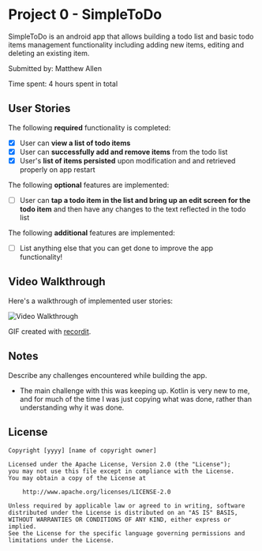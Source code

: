 # Project 0 - SimpleToDo

SimpleToDo is an android app that allows building a todo list and basic todo items management functionality including adding new items, editing and deleting an existing item.

Submitted by: Matthew Allen

Time spent: 4 hours spent in total

## User Stories

The following **required** functionality is completed:

* [x] User can **view a list of todo items**
* [x] User can **successfully add and remove items** from the todo list
* [x] User's **list of items persisted** upon modification and and retrieved properly on app restart

The following **optional** features are implemented:

* [ ] User can **tap a todo item in the list and bring up an edit screen for the todo item** and then have any changes to the text reflected in the todo list

The following **additional** features are implemented:

* [ ] List anything else that you can get done to improve the app functionality!

## Video Walkthrough

Here's a walkthrough of implemented user stories:

<img src='http://g.recordit.co/qyxFj3XK7t.gif' title='Video Walkthrough' width='' alt='Video Walkthrough' />

GIF created with [recordit](recordit.co).

## Notes

Describe any challenges encountered while building the app.
* The main challenge with this was keeping up.  Kotlin is very new to me, and for much of the time I was just copying what was done, rather than understanding why it was done.

## License

    Copyright [yyyy] [name of copyright owner]

    Licensed under the Apache License, Version 2.0 (the "License");
    you may not use this file except in compliance with the License.
    You may obtain a copy of the License at

        http://www.apache.org/licenses/LICENSE-2.0

    Unless required by applicable law or agreed to in writing, software
    distributed under the License is distributed on an "AS IS" BASIS,
    WITHOUT WARRANTIES OR CONDITIONS OF ANY KIND, either express or implied.
    See the License for the specific language governing permissions and
    limitations under the License.
